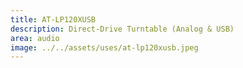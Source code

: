 ```yaml
---
title: AT-LP120XUSB
description: Direct-Drive Turntable (Analog & USB)
area: audio
image: ../../assets/uses/at-lp120xusb.jpeg
---
```

